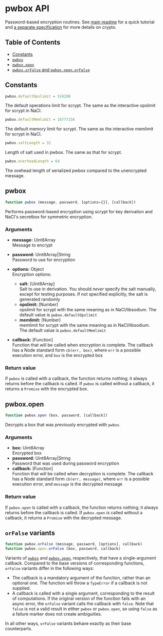 # pwbox API

Password-based encryption routines. See [main readme](../README.md) for a quick
tutorial and [a separate specification](./cryptography.md) for more details
on crypto.

## Table of Contents

  * [Constants](#constants)
  * [`pwbox`](#pwbox)
  * [`pwbox.open`](#pwboxopen)
  * [`pwbox.orFalse` and `pwbox.open.orFalse`](#orfalse-variants)

## Constants

```javascript
pwbox.defaultOpslimit = 524288
```
The default operations limit for scrypt. The same as the interactive opslimit
for scrypt in NaCl.

```javascript
pwbox.defaultMemlimit = 16777216
```
The default memory limit for scrypt. The same as the interactive memlimit
for scrypt in NaCl.

```javascript
pwbox.saltLength = 32
```
Length of salt used in pwbox. The same as that for scrypt.

```javascript
pwbox.overheadLength = 64
```
The ovehead length of serialized pwbox compared to the unencrypted message.

## pwbox

```javascript
function pwbox (message, password, [options={}], [callback])
```

Performs password-based encryption using scrypt for key derivation and
NaCl's secretbox for symmetric encryption.

### Arguments

  * **message:** Uint8Array  
    Message to encrypt
  * **password:** Uint8Array|String  
    Password to use for encryption
  * **options:** Object  
    Encryption options:
      * **salt:** [Uint8Array]  
        Salt to use in derivation. You should *never* specify the salt manually,
        except for testing purposes. If not specified explicitly, the salt is generated
        randomly
      * **opslimit:** [Number]  
        opslimit for scrypt with the same meaning as in NaCl/libsodium.
        The default value is `pwbox.defaultOpslimit`
      * **memlimit:** [Number]  
        memlimit for scrypt with the same meaning as in NaCl/libsodium.
        The default value is `pwbox.defaultMemlimit`

  * **callback:** [Function]  
    Function that will be called when encryption is complete. The callback has
    a Node standard form `cb(err, box)`, where `err` is a possible execution error,
    and `box` is the encrypted box

### Return value

If `pwbox` is called with a callback, the function returns nothing; it always returns
before the callback is called. If `pwbox` is called without a callback,
it returns a `Promise` with the encrypted box.

## pwbox.open

```javascript
function pwbox.open (box, password, [callback])
```

Decrypts a box that was previously encrypted with `pwbox`.

### Arguments

  * **box:** Uint8Array  
    Encrypted box
  * **password:** Uint8Array|String  
    Password that was used during password encryption  
  * **callback:** [Function]  
    Function that will be called when decryption is complete. The callback has
    a Node standard form `cb(err, message)`, where `err` is a possible execution error,
    and `message` is the decrypted message

### Return value

If `pwbox.open` is called with a callback, the function returns nothing; it always returns
before the callback is called. If `pwbox.open` is called without a callback,
it returns a `Promise` with the decrypted message.

## `orFalse` variants

```javascript
function pwbox.orFalse (message, password, [options], callback)
function pwbox.open.orFalse (box, password, callback)
```

Variants of [`pwbox`](#pwbox) and [`pwbox.open`](#pwboxopen), respectively,
that have a single-argument callback. Compared to the base versions of corresponding
functions, `orFalse` variants differ in the following ways:

- The callback is a mandatory argument of the function, rather than an optional
  one. The function will throw a `TypeError` if a callback is not supplied.
- A callback is called with a single argument, corresponding to the result of
  computations. If the original version of the function fails with an async error,
  the `orFalse` variant calls the callback with `false`. Note that `false` is
  not a valid result in either `pwbox` or `pwbox.open`, so using `false`
  as a failure marker does not create ambiguities.

In all other ways, `orFalse` variants behave exactly as their base counterparts.
